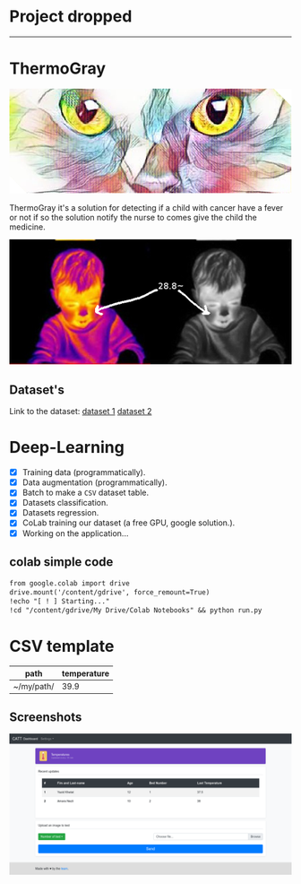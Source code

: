 # Project dropped
--------------

# ThermoGray

<p align="center"><img src="./assets/catt.png"></p>

ThermoGray it's a solution for detecting if a child with cancer have a fever or not if so the solution notify the nurse to comes give the child the medicine.

![explicaation](./assets/exp.png)
## Dataset's
Link to the dataset: [dataset 1](https://drive.google.com/open?id=1hNFwT86kpOwedf3MQiTynlM2KI5_7TIv) [dataset 2](https://drive.google.com/open?id=1kRbHRcGey9K1y5uhx49jR0yYddoTy0P4)

# Deep-Learning

- [x] Training data (programmatically).
- [x] Data augmentation (programmatically).
- [x] Batch to make a `CSV` dataset table.
- [x] Datasets classification.
- [x] Datasets regression.
- [x] CoLab training our dataset (a free GPU, google solution.).
- [x] Working on the application...

## colab simple code
```
from google.colab import drive
drive.mount('/content/gdrive', force_remount=True)
!echo "[ ! ] Starting..."
!cd "/content/gdrive/My Drive/Colab Notebooks" && python run.py
```
# CSV template
path | temperature
--- | ---
~/my/path/ | 39.9
## Screenshots
![explicaation](./assets/screenshots.png)

